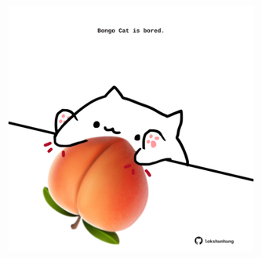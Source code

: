 <!-- built at 22/04/2025, 12:00:29 UTC -->
<p align="center">
  <img width="500" height="500" src="./ReadmeImage.svg">
</p>
